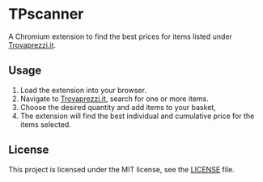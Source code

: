 # TPscanner

<div align="center">
</div>

A Chromium extension to find the best prices for items listed under [Trovaprezzi.it](https://www.trovaprezzi.it).

## Usage

1. Load the extension into your browser.
2. Navigate to [Trovaprezzi.it](https://www.trovaprezzi), search for one or more items.
3. Choose the desired quantity and add items to your basket,
3. The extension will find the best individual and cumulative price for the items selected.

## License

This project is licensed under the MIT license, see the [LICENSE](LICENSE) file.

